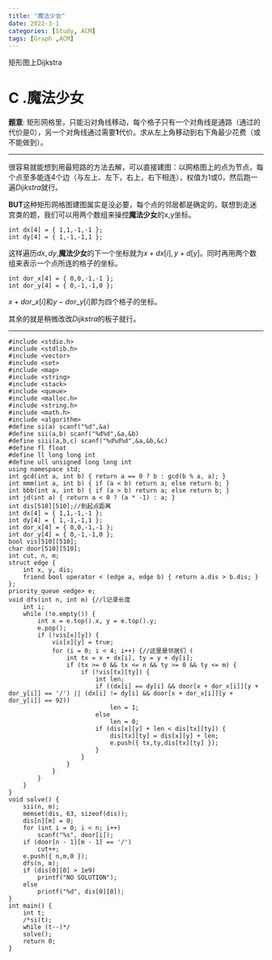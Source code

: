 ```yaml
---
title: "魔法少女"
date: 2022-3-1
categories: [Study, ACM]
tags: [Graph ,ACM]
---
```


矩形图上Dijkstra

<!-- more -->

# C .魔法少女

**题意**: 矩形网格里，只能沿对角线移动，每个格子只有一个对角线是通路（通过的代价是0），另一个对角线通过需要**1**代价。求从左上角移动到右下角最少花费（或不能做到）。

------

很容易就能想到用最短路的方法去解，可以直接建图：以网格图上的点为节点，每个点至多能连4个边（与左上、左下，右上，右下相连），权值为1或0，然后跑一遍$Dijkstra$就行。

**BUT**这种矩形网格图建图属实是没必要，每个点的邻居都是确定的，联想到走迷宫类的题，我们可以用两个数组来操控**魔法少女**的x,y坐标。

```
int dx[4] = { 1,1,-1,-1 };
int dy[4] = { 1,-1,-1,1 };
```

这样遍历$dx,dy$,**魔法少女**的下一个坐标就为$x+dx[i],y+d[y]$。同时再用两个数组来表示一个点所连的格子的坐标。

```
int dor_x[4] = { 0,0,-1,-1 };
int dor_y[4] = { 0,-1,-1,0 };
```

$x+dor\_x[i]$和$y-dor\_y[i]$即为四个格子的坐标。
<!-- ![7791A9221CE1A6950161460C82233CB6](C:\Users\张少禹\Desktop\7791A9221CE1A6950161460C82233CB6.png) -->

其余的就是稍微改改$Dijkstra$的板子就行。

***

```
#include <stdio.h>
#include <stdlib.h>
#include <vector>
#include <set>
#include <map>
#include <string>
#include <stack>
#include <queue>
#include <malloc.h>
#include <string.h>
#include <math.h>
#include <algorithm>
#define si(a) scanf("%d",&a)
#define sii(a,b) scanf("%d%d",&a,&b)
#define siii(a,b,c) scanf("%d%d%d",&a,&b,&c)
#define fl float
#define ll long long int
#define ull unsigned long long int
using namespace std;
int gcd(int a, int b) { return a == 0 ? b : gcd(b % a, a); }
int mmm(int a, int b) { if (a < b) return a; else return b; }
int bbb(int a, int b) { if (a > b) return a; else return b; }
int jd(int a) { return a < 0 ? (a * -1) : a; }
int dis[510][510];//到起点距离
int dx[4] = { 1,1,-1,-1 };
int dy[4] = { 1,-1,-1,1 };
int dor_x[4] = { 0,0,-1,-1 };
int dor_y[4] = { 0,-1,-1,0 };
bool vis[510][510];
char door[510][510];
int cut, n, m;
struct edge {
	int x, y, dis;
	friend bool operator < (edge a, edge b) { return a.dis > b.dis; }
};
priority_queue <edge> e;
void dfs(int n, int m) {//l记录长度
	int i;
	while (!e.empty()) {
		int x = e.top().x, y = e.top().y;
		e.pop();
		if (!vis[x][y]) {
			vis[x][y] = true;
			for (i = 0; i < 4; i++) {//这里是邻居们 (
				int tx = x + dx[i], ty = y + dy[i];
				if (tx >= 0 && tx <= n && ty >= 0 && ty <= m) {
					if (!vis[tx][ty]) {
						int len;
						if ((dx[i] == dy[i] && door[x + dor_x[i]][y + dor_y[i]] == '/') || (dx[i] != dy[i] && door[x + dor_x[i]][y + dor_y[i]] == 92))
							len = 1;
						else
							len = 0;
						if (dis[x][y] + len < dis[tx][ty]) {
							dis[tx][ty] = dis[x][y] + len;
							e.push({ tx,ty,dis[tx][ty] });
						}
					}
				}
			}
		}
	}
}
void solve() {
	sii(n, m);
	memset(dis, 63, sizeof(dis));
	dis[n][m] = 0;
	for (int i = 0; i < n; i++)
		scanf("%s", door[i]);
	if (door[n - 1][m - 1] == '/')
		cut++;
	e.push({ n,m,0 });
	dfs(n, m);
	if (dis[0][0] > 1e9)
		printf("NO SOLUTION");
	else
		printf("%d", dis[0][0]);
}
int main() {
	int t;
	/*si(t);
	while (t--)*/
	solve();
	return 0;
}
```


